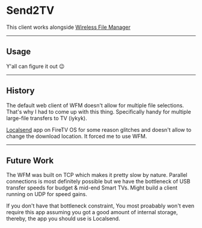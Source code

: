 # Send2TV

This client works alongside [Wireless File Manager](https://github.com/visnkmr/wfm)

---

## Usage
Y'all can figure it out :wink:

---

## History

The default web client of WFM doesn't allow for multiple file selections.
That's why I had to come up with this thing.
Specifically handy for multiple large-file transfers to TV (iykyk).

[Localsend](https://localsend.org/) app on FireTV OS for some reason glitches and doesn't allow to change the download location. It forced me to use WFM.

---

## Future Work
The WFM was built on TCP which makes it pretty slow by nature.
Parallel connections is most definitely possible but we have the bottleneck of USB transfer speeds for budget & mid-end Smart TVs.
Might build a client running on UDP for speed gains.

If you don't have that bottleneck constraint, You most proabably won't even require this app assuming you got a good amount of internal storage, thereby, the app you should use is Localsend.